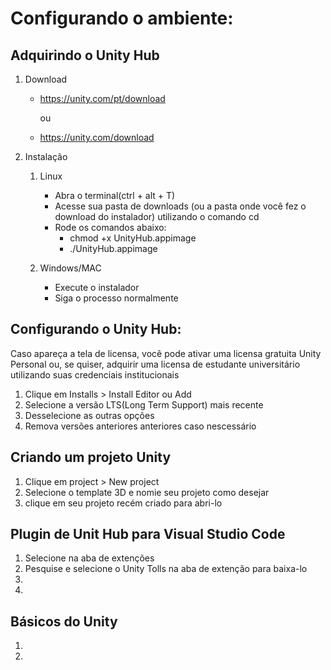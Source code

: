 # Configurando o ambiente:

## Adquirindo o Unity Hub

1. Download
   - https://unity.com/pt/download

      ou 
   - https://unity.com/download

2. Instalação
   1. Linux
      - Abra o terminal(ctrl + alt + T)
      - Acesse sua pasta de downloads (ou a pasta onde você fez o download do instalador) utilizando o comando cd
      - Rode os comandos abaixo:
        - chmod +x UnityHub.appimage
        - ./UnityHub.appimage
      
   2. Windows/MAC
      - Execute o instalador
      - Siga o processo normalmente

## Configurando o Unity Hub:
Caso apareça a tela de licensa, você pode ativar uma licensa gratuita Unity Personal ou, se quiser, adquirir uma licensa de estudante universitário utilizando suas credenciais institucionais
   1. Clique em Installs > Install Editor ou Add
   2. Selecione a versão LTS(Long Term Support) mais recente
   3. Desselecione as outras opções
   4. Remova versões anteriores anteriores caso nescessário

## Criando um projeto Unity
   1. Clique em project > New project
   2. Selecione o template 3D e nomie seu projeto como desejar
   3. clique em seu projeto recém criado para abri-lo


## Plugin de Unit Hub para Visual Studio Code
   1. Selecione na aba de extenções 
   1. Pesquise e selecione o Unity Tolls na aba de extenção para baixa-lo 
   2.
   3.
   
   ## Básicos do Unity
   1.
   2.
   
